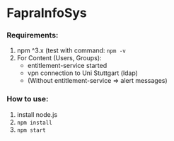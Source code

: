 # FapraInfoSys
### Requirements:
1. npm ^3.x (test with command: `npm -v`
2. For Content (Users, Groups):
    - entitlement-service started
    - vpn connection to Uni Stuttgart (ldap)
    - (Without entitlement-service => alert messages)

### How to use:
1. install node.js
2. `npm install`
3. `npm start`

